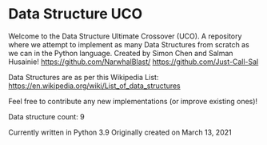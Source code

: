 # Data Structure UCO

Welcome to the Data Structure Ultimate Crossover (UCO). A repository where we attempt to implement as many Data Structures from scratch as we can in the Python language.
Created by Simon Chen and Salman Husainie! https://github.com/NarwhalBlast/ https://github.com/Just-Call-Sal

Data Structures are as per this Wikipedia List: https://en.wikipedia.org/wiki/List_of_data_structures

Feel free to contribute any new implementations (or improve existing ones)!

Data structure count: 9

Currently written in Python 3.9
Originally created on March 13, 2021
